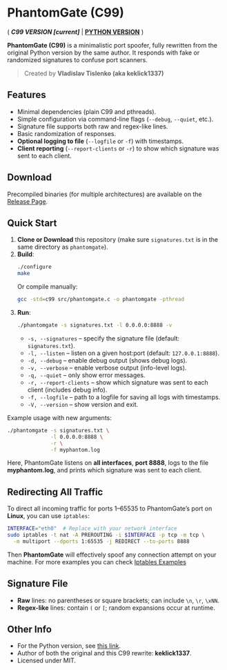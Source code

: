 # PhantomGate (C99)

( **_C99 VERSION [current]_** | **[PYTHON VERSION](https://github.com/keklick1337/PhantomGate)** )

**PhantomGate (C99)** is a minimalistic port spoofer, fully rewritten from the original Python version by the same author. It responds with fake or randomized signatures to confuse port scanners.

> Created by **Vladislav Tislenko (aka keklick1337)**

## Features
- Minimal dependencies (plain C99 and pthreads).
- Simple configuration via command-line flags (`--debug`, `--quiet`, etc.).
- Signature file supports both raw and regex-like lines.
- Basic randomization of responses.
- **Optional logging to file** (`--logfile` or `-f`) with timestamps.
- **Client reporting** (`--report-clients` or `-r`) to show which signature was sent to each client.

## Download
Precompiled binaries (for multiple architectures) are available on the [Release Page](https://github.com/keklick1337/PhantomGateC99/releases).

## Quick Start

1. **Clone or Download** this repository (make sure `signatures.txt` is in the same directory as `phantomgate`).
2. **Build**:
   ```bash
   ./configure
   make
   ```
   Or compile manually:
   ```bash
   gcc -std=c99 src/phantomgate.c -o phantomgate -pthread
   ```
3. **Run**:
   ```bash
   ./phantomgate -s signatures.txt -l 0.0.0.0:8888 -v
   ```
   - `-s, --signatures` – specify the signature file (default: `signatures.txt`).  
   - `-l, --listen` – listen on a given host:port (default: `127.0.0.1:8888`).  
   - `-d, --debug` – enable debug output (shows debug logs).  
   - `-v, --verbose` – enable verbose output (info-level logs).  
   - `-q, --quiet` – only show error messages.  
   - `-r, --report-clients` – show which signature was sent to each client (includes debug info).  
   - `-f, --logfile` – path to a logfile for saving all logs with timestamps.  
   - `-V, --version` – show version and exit.

Example usage with new arguments:
```bash
./phantomgate -s signatures.txt \
              -l 0.0.0.0:8888 \
              -r \
              -f myphantom.log
```
Here, PhantomGate listens on **all interfaces**, **port 8888**, logs to the file **myphantom.log**, and prints which signature was sent to each client.

## Redirecting All Traffic

To direct all incoming traffic for ports 1–65535 to PhantomGate’s port on **Linux**, you can use `iptables`:
```bash
INTERFACE="eth0"  # Replace with your network interface
sudo iptables -t nat -A PREROUTING -i $INTERFACE -p tcp -m tcp \
  -m multiport --dports 1:65535 -j REDIRECT --to-ports 8888
```
Then **PhantomGate** will effectively spoof any connection attempt on your machine.
For more examples you can check [Iptables Examples](examples)

## Signature File
- **Raw** lines: no parentheses or square brackets; can include `\n`, `\r`, `\xNN`.
- **Regex-like** lines: contain `(` or `[`; random expansions occur at runtime.

## Other Info
- For the Python version, see [this link](https://github.com/keklick1337/PhantomGate).  
- Author of both the original and this C99 rewrite: **keklick1337**.
- Licensed under MIT.